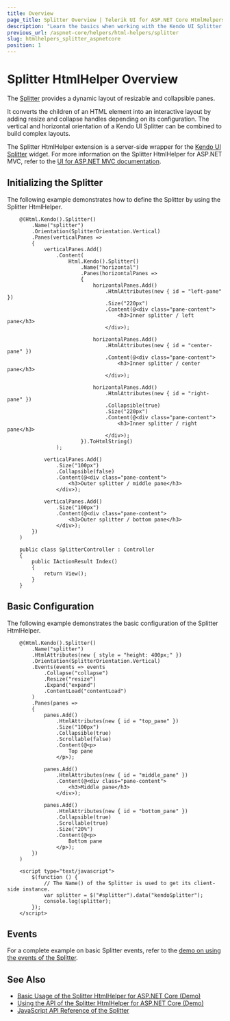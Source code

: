 ```yaml
---
title: Overview
page_title: Splitter Overview | Telerik UI for ASP.NET Core HtmlHelpers
description: "Learn the basics when working with the Kendo UI Splitter HtmlHelper for ASP.NET Core (MVC 6 or ASP.NET Core MVC)."
previous_url: /aspnet-core/helpers/html-helpers/splitter
slug: htmlhelpers_splitter_aspnetcore
position: 1
---
```


# Splitter HtmlHelper Overview

The [Splitter](http://docs.telerik.com/kendo-ui/controls/layout/splitter/overview) provides a dynamic layout of resizable and collapsible panes.

It converts the children of an HTML element into an interactive layout by adding resize and collapse handles depending on its configuration. The vertical and horizontal orientation of a Kendo UI Splitter can be combined to build complex layouts.

The Splitter HtmlHelper extension is a server-side wrapper for the [Kendo UI Splitter](http://demos.telerik.com/kendo-ui/splitter/index) widget. For more information on the Splitter HtmlHelper for ASP.NET MVC, refer to the [UI for ASP.NET MVC documentation](http://docs.telerik.com/aspnet-mvc/helpers/splitter/overview).

## Initializing the Splitter

The following example demonstrates how to define the Splitter by using the Splitter HtmlHelper.

```Razor
    @(Html.Kendo().Splitter()
        .Name("splitter")
        .Orientation(SplitterOrientation.Vertical)
        .Panes(verticalPanes =>
        {
            verticalPanes.Add()
                .Content(
                    Html.Kendo().Splitter()
                        .Name("horizontal")
                        .Panes(horizontalPanes =>
                        {
                            horizontalPanes.Add()
                                .HtmlAttributes(new { id = "left-pane" })
                                .Size("220px")
                                .Content(@<div class="pane-content">
                                    <h3>Inner splitter / left pane</h3>
                                </div>);

                            horizontalPanes.Add()
                                .HtmlAttributes(new { id = "center-pane" })
                                .Content(@<div class="pane-content">
                                    <h3>Inner splitter / center pane</h3>
                                </div>);

                            horizontalPanes.Add()
                                .HtmlAttributes(new { id = "right-pane" })
                                .Collapsible(true)
                                .Size("220px")
                                .Content(@<div class="pane-content">
                                    <h3>Inner splitter / right pane</h3>
                                </div>);
                        }).ToHtmlString()
                );

            verticalPanes.Add()
                .Size("100px")
                .Collapsible(false)
                .Content(@<div class="pane-content">
                    <h3>Outer splitter / middle pane</h3>
                </div>);

            verticalPanes.Add()
                .Size("100px")
                .Content(@<div class="pane-content">
                    <h3>Outer splitter / bottom pane</h3>
                </div>);
        })
    )
```
```Controller
    public class SplitterController : Controller
    {
        public IActionResult Index()
        {
            return View();
        }
    }
```

## Basic Configuration

The following example demonstrates the basic configuration of the Splitter HtmlHelper.

```
    @(Html.Kendo().Splitter()
        .Name("splitter")
        .HtmlAttributes(new { style = "height: 400px;" })
        .Orientation(SplitterOrientation.Vertical)
        .Events(events => events
            .Collapse("collapse")
            .Resize("resize")
            .Expand("expand")
            .ContentLoad("contentLoad")
        )
        .Panes(panes =>
        {
            panes.Add()
                .HtmlAttributes(new { id = "top_pane" })
                .Size("100px")
                .Collapsible(true)
                .Scrollable(false)
                .Content(@<p>
                    Top pane
                </p>);

            panes.Add()
                .HtmlAttributes(new { id = "middle_pane" })
                .Content(@<div class="pane-content">
                    <h3>Middle pane</h3>
                </div>);

            panes.Add()
                .HtmlAttributes(new { id = "bottom_pane" })
                .Collapsible(true)
                .Scrollable(true)
                .Size("20%")
                .Content(@<p>
                    Bottom pane
                </p>);
        })
    )

    <script type="text/javascript">
        $(function () {
            // The Name() of the Splitter is used to get its client-side instance.
            var splitter = $("#splitter").data("kendoSplitter");
            console.log(splitter);
        });
    </script>
```

## Events

For a complete example on basic Splitter events, refer to the [demo on using the events of the Splitter](https://demos.telerik.com/aspnet-core/splitter/events).

## See Also

* [Basic Usage of the Splitter HtmlHelper for ASP.NET Core (Demo)](https://demos.telerik.com/aspnet-core/splitter/index)
* [Using the API of the Splitter HtmlHelper for ASP.NET Core (Demo)](https://demos.telerik.com/aspnet-core/splitter/api)
* [JavaScript API Reference of the Splitter](http://docs.telerik.com/kendo-ui/api/javascript/ui/splitter)
